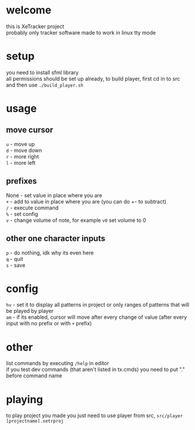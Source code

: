 # welcome
this is XeTracker project<br>
probably only tracker software made to work in linux tty mode<br>

# setup
you need to install sfml library<br>
all permissions should be set up already, to build player, first cd in to src and then use `./build_player.sh`<br>

# usage
## move cursor
`u` - move up<br>
`d` - move down<br>
`r` - more right<br>
`l` - more left<br>

## prefixes
None - set value in place where you are<br>
`+` - add to value in place where you are (you can do +- to subtract)<br>
`/` - execute command<br>
`%` - set config<br>
`v` - change volume of note, for example `v0` set volume to 0<br>

## other one character inputs
`p` - do nothing, idk why its even here<br>
`q` - quit<br>
`s` - save<br>

# config
`hv` - set it to display all patterns in project or only ranges of patterns that will be played by player<br>
`am` - if its enabled, cursor will move after every change of value (after every input with no prefix or with `+` prefix)<br>

# other
list commands by executing `/help` in editor<br>
if you test dev commands (that aren't listed in tx.cmds) you need to put "." before command name<br>

# playing
to play project you made you just need to use player from src, `src/player [projectname].xetrproj`<br>
